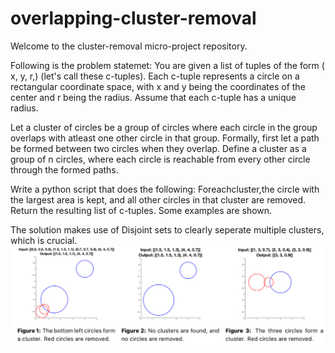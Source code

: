 # overlapping-cluster-removal
Welcome to the cluster-removal micro-project repository.

Following is the problem statemet: 
You are given a list of tuples of the form (<float> x, <float> y, <float> r,) (let's call these c-tuples). Each c-tuple represents a circle on a rectangular coordinate space, with x and y being the coordinates of the center and r being the radius. Assume that each c-tuple has a unique radius.
  
 Let a cluster of circles be a group of circles where each circle in the group overlaps with atleast one other circle in that group. Formally, first let a path be formed between two circles when they overlap. Define a cluster as a group of n circles, where each circle is reachable from every other circle through the formed paths. 

Write a python script that does the following: 
Foreachcluster,the circle with the largest area is kept, and all other circles in that cluster are removed.
Return the resulting list of c-tuples.
Some examples are shown.

The solution makes use of Disjoint sets to clearly seperate multiple clusters, which is crucial.
![Cluster example](/cluster.png)

